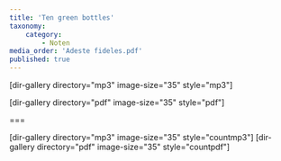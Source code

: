 ```yaml
---
title: 'Ten green bottles'
taxonomy:
    category:
        - Noten
media_order: 'Adeste fideles.pdf'
published: true
---
```


[dir-gallery directory="mp3" image-size="35" style="mp3"]

[dir-gallery directory="pdf" image-size="35" style="pdf"]

===

[dir-gallery directory="mp3" image-size="35" style="countmp3"]
[dir-gallery directory="pdf" image-size="35" style="countpdf"]